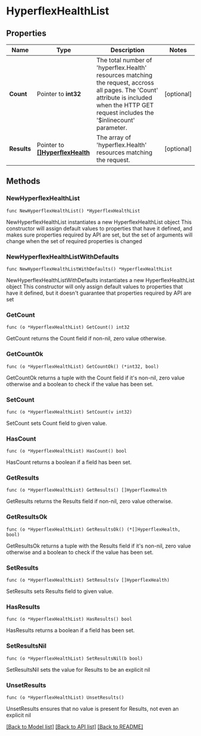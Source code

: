 # HyperflexHealthList

## Properties

Name | Type | Description | Notes
------------ | ------------- | ------------- | -------------
**Count** | Pointer to **int32** | The total number of &#39;hyperflex.Health&#39; resources matching the request, accross all pages. The &#39;Count&#39; attribute is included when the HTTP GET request includes the &#39;$inlinecount&#39; parameter. | [optional] 
**Results** | Pointer to [**[]HyperflexHealth**](HyperflexHealth.md) | The array of &#39;hyperflex.Health&#39; resources matching the request. | [optional] 

## Methods

### NewHyperflexHealthList

`func NewHyperflexHealthList() *HyperflexHealthList`

NewHyperflexHealthList instantiates a new HyperflexHealthList object
This constructor will assign default values to properties that have it defined,
and makes sure properties required by API are set, but the set of arguments
will change when the set of required properties is changed

### NewHyperflexHealthListWithDefaults

`func NewHyperflexHealthListWithDefaults() *HyperflexHealthList`

NewHyperflexHealthListWithDefaults instantiates a new HyperflexHealthList object
This constructor will only assign default values to properties that have it defined,
but it doesn't guarantee that properties required by API are set

### GetCount

`func (o *HyperflexHealthList) GetCount() int32`

GetCount returns the Count field if non-nil, zero value otherwise.

### GetCountOk

`func (o *HyperflexHealthList) GetCountOk() (*int32, bool)`

GetCountOk returns a tuple with the Count field if it's non-nil, zero value otherwise
and a boolean to check if the value has been set.

### SetCount

`func (o *HyperflexHealthList) SetCount(v int32)`

SetCount sets Count field to given value.

### HasCount

`func (o *HyperflexHealthList) HasCount() bool`

HasCount returns a boolean if a field has been set.

### GetResults

`func (o *HyperflexHealthList) GetResults() []HyperflexHealth`

GetResults returns the Results field if non-nil, zero value otherwise.

### GetResultsOk

`func (o *HyperflexHealthList) GetResultsOk() (*[]HyperflexHealth, bool)`

GetResultsOk returns a tuple with the Results field if it's non-nil, zero value otherwise
and a boolean to check if the value has been set.

### SetResults

`func (o *HyperflexHealthList) SetResults(v []HyperflexHealth)`

SetResults sets Results field to given value.

### HasResults

`func (o *HyperflexHealthList) HasResults() bool`

HasResults returns a boolean if a field has been set.

### SetResultsNil

`func (o *HyperflexHealthList) SetResultsNil(b bool)`

 SetResultsNil sets the value for Results to be an explicit nil

### UnsetResults
`func (o *HyperflexHealthList) UnsetResults()`

UnsetResults ensures that no value is present for Results, not even an explicit nil

[[Back to Model list]](../README.md#documentation-for-models) [[Back to API list]](../README.md#documentation-for-api-endpoints) [[Back to README]](../README.md)


